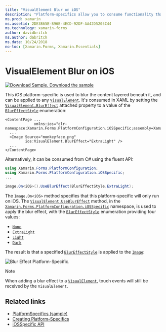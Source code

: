 ```yaml
---
title: "VisualElement Blur on iOS"
description: "Platform-specifics allow you to consume functionality that's only available on a specific platform, without implementing custom renderers or effects. This article explains how to consume the iOS platform-specific that applies blur to a VisualElement."
ms.prod: xamarin
ms.assetid: 2DE3B65E-B96E-4ECD-92DF-AA42D5205C44
ms.technology: xamarin-forms
author: davidbritch
ms.author: dabritch
ms.date: 10/24/2018
no-loc: [Xamarin.Forms, Xamarin.Essentials]
---
```


# VisualElement Blur on iOS

[![Download Sample.](~/media/shared/download.png) Download the sample](/samples/xamarin/xamarin-forms-samples/userinterface-platformspecifics)

This iOS platform-specific is used to blur the content layered beneath it, and can be applied to any [`VisualElement`](xref:Xamarin.Forms.VisualElement). It's consumed in XAML by setting the [`VisualElement.BlurEffect`](xref:Xamarin.Forms.PlatformConfiguration.iOSSpecific.VisualElement.BlurEffectProperty) attached property to a value of the [`BlurEffectStyle`](xref:Xamarin.Forms.PlatformConfiguration.iOSSpecific.BlurEffectStyle) enumeration:

```xaml
<ContentPage ...
             xmlns:ios="clr-namespace:Xamarin.Forms.PlatformConfiguration.iOSSpecific;assembly=Xamarin.Forms.Core">
  ...
  <Image Source="monkeyface.png"
         ios:VisualElement.BlurEffect="ExtraLight" />
  ...
</ContentPage>
```

Alternatively, it can be consumed from C# using the fluent API:

```csharp
using Xamarin.Forms.PlatformConfiguration;
using Xamarin.Forms.PlatformConfiguration.iOSSpecific;
...

image.On<iOS>().UseBlurEffect(BlurEffectStyle.ExtraLight);
```

The `Image.On<iOS>` method specifies that this platform-specific will only run on iOS. The [`VisualElement.UseBlurEffect`](xref:Xamarin.Forms.PlatformConfiguration.iOSSpecific.VisualElement.UseBlurEffect(Xamarin.Forms.IPlatformElementConfiguration{Xamarin.Forms.PlatformConfiguration.iOS,Xamarin.Forms.VisualElement},Xamarin.Forms.PlatformConfiguration.iOSSpecific.BlurEffectStyle)) method, in the [`Xamarin.Forms.PlatformConfiguration.iOSSpecific`](xref:Xamarin.Forms.PlatformConfiguration.iOSSpecific) namespace, is used to apply the blur effect, with the [`BlurEffectStyle`](xref:Xamarin.Forms.PlatformConfiguration.iOSSpecific.BlurEffectStyle) enumeration providing four values:

- [`None`](xref:Xamarin.Forms.PlatformConfiguration.iOSSpecific.BlurEffectStyle.None)
- [`ExtraLight`](xref:Xamarin.Forms.PlatformConfiguration.iOSSpecific.BlurEffectStyle.ExtraLight)
- [`Light`](xref:Xamarin.Forms.PlatformConfiguration.iOSSpecific.BlurEffectStyle.Light)
- [`Dark`](xref:Xamarin.Forms.PlatformConfiguration.iOSSpecific.BlurEffectStyle.Dark)

The result is that a specified [`BlurEffectStyle`](xref:Xamarin.Forms.PlatformConfiguration.iOSSpecific.BlurEffectStyle) is applied to the [`Image`](xref:Xamarin.Forms.Image):

![Blur Effect Platform-Specific.](applying-blur-images/blur-effect.png)

> [!NOTE]
> When adding a blur effect to a [`VisualElement`](xref:Xamarin.Forms.VisualElement), touch events will still be received by the `VisualElement`.

## Related links

- [PlatformSpecifics (sample)](/samples/xamarin/xamarin-forms-samples/userinterface-platformspecifics)
- [Creating Platform-Specifics](~/xamarin-forms/platform/platform-specifics/index.md#creating-platform-specifics)
- [iOSSpecific API](xref:Xamarin.Forms.PlatformConfiguration.iOSSpecific)